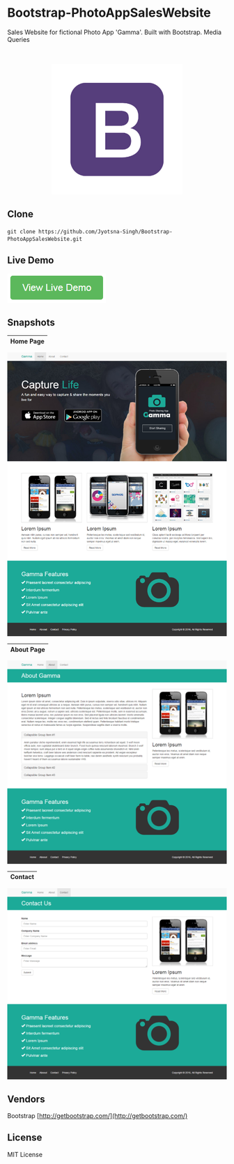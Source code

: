 # Bootstrap-PhotoAppSalesWebsite
Sales Website for fictional Photo App 'Gamma'. Built with Bootstrap. Media Queries

<p align="center">
  <br><br>
  <img src="https://github.com/Jyotsna-Singh/Jyotsna-Singh/blob/master/assets/img/bs.jpg" width="300" height="auto" />
</p>

## Clone

`git clone https://github.com/Jyotsna-Singh/Bootstrap-PhotoAppSalesWebsite.git`


## Live Demo
[![alt tag](https://github.com/Jyotsna-Singh/SearchVidz-YoutubeAPI/blob/master/img/green-button.PNG)](http://jyotsnasingh.com/projects/Bootstrap/Photo-App-Sales-Website)

## Snapshots

**Home Page** |  
--- |
![alt text](https://github.com/Jyotsna-Singh/Bootstrap-PhotoAppSalesWebsite/blob/master/img/gamma.png "Home")   

**About Page** |  
--- |
![alt text](https://github.com/Jyotsna-Singh/Bootstrap-PhotoAppSalesWebsite/blob/master/img/Gamma-about.png "About") 

**Contact** |  
--- |
![alt text](https://github.com/Jyotsna-Singh/Bootstrap-PhotoAppSalesWebsite/blob/master/img/gamma-contact.png "Contact") 


## Vendors

Bootstrap [http://getbootstrap.com/](http://getbootstrap.com/)

## License
MIT License

